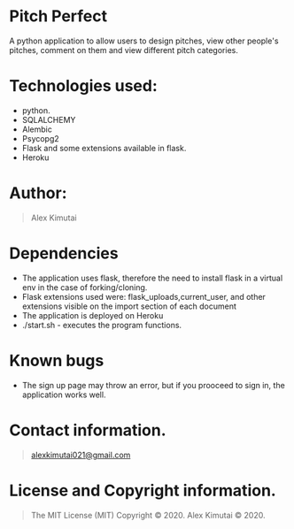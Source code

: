 # Pitch Perfect
A python application to allow users to design pitches, view other people's pitches, comment on them and view different pitch categories.

# Technologies used: 
* python.
* SQLALCHEMY
* Alembic
* Psycopg2
* Flask and some extensions available in flask.
* Heroku

# Author: 
> Alex Kimutai

# Dependencies
* The application uses flask, therefore the need to install flask in a virtual env in the case of forking/cloning.
* Flask extensions used were: flask_uploads,current_user, and other extensions visible on the import section of each document
* The application is deployed on Heroku
* ./start.sh - executes the program functions.

# Known bugs
* The sign up page may throw an error, but if you prooceed to sign in, the application works well.

# Contact information.
> alexkimutai021@gmail.com

# License and Copyright information.
> The MIT License (MIT) Copyright © 2020.
> Alex Kimutai © 2020.
 